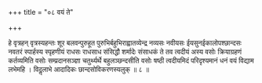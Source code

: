+++
title = "०८ वयं ते"

+++

हे वृत्रहन् वृत्रस्यहन्तः शूर बलवन्पुरुहूत पुरुभिर्बहुभिराह्वातव्येन्द्र नव्यसः नवीयसः ईयसुनईकालोपश्छान्दसः नवतरं स्पार्हस्य स्पृहणीयं राधसः राधसाध संसिद्धौ शर्मादेः संसाधकं ते तव त्वदीयं अस्य वसोः क्रियाग्रहणं कर्तव्यमिति वसोः सम्प्रदानसञ्ज्ञा चतुर्थ्यर्थे बहुलञ्छन्दसीति वसोः षष्ठी त्वदीयमिदं परिदृश्यमानं धनं वयं विद्याम लभेमहि । विदॢलाभे आदादिकः छान्दसोविकरणस्यलुक् ॥ ८ ॥